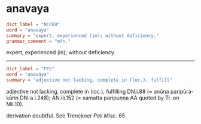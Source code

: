 # anavaya

``` toml
dict_label = "NCPED"
word = "anavaya"
summary = "expert, experienced (in); without deficiency."
grammar_comment = "mfn."
```

expert, experienced (in); without deficiency.

--------------------

``` toml
dict_label = "PTS"
word = "anavaya"
summary = "adjective not lacking, complete in (loc.), fulfill"
```

adjective not lacking, complete in (loc.), fulfilling DN.i.88 (= anūna paripūra\-kārin DN\-a.i.248); AN.iii.152 (= samatta paripuṇṇa AA quoted by Tr. on Mil.10).

derivation doubtful. See Trenckner *Pali Misc.* 65

